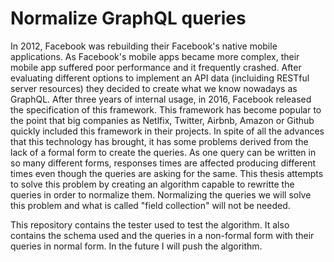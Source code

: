 # Normalize GraphQL queries

In 2012, Facebook was rebuilding their Facebook's native mobile applications. As Facebook's mobile apps became more complex, their mobile app suffered poor performance and it frequently crashed. After evaluating different options to implement an API data (incluiding RESTful server resources) they decided to create what we know nowadays as GraphQL. After three years of internal usage, in 2016, Facebook released the specification of this framework. This framework has become popular to the point that big companies as Netlfix, Twitter, Airbnb, Amazon or Github quickly included this framework in their projects. In spite of all the advances that this technology has brought, it has some problems derived from the lack of a formal form to create the queries. As one query can be written in so many different forms, responses times are affected producing different times even though the queries are asking for the same. This thesis attempts to solve this problem by creating an algorithm capable to rewritte the queries in order to normalize them. Normalizing the queries we will solve this problem and what is called "field collection" will not be needed.

This repository contains the tester used to test the algorithm. It also contains the schema used and the queries in a non-formal form with their queries in normal form. In the future I will push the algorithm.

